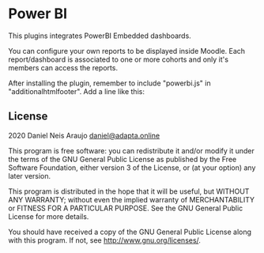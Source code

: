 # Power BI #

This plugins integrates PowerBI Embedded dashboards.

You can configure your own reports to be displayed inside Moodle.
Each report/dashboard is associated to one or more cohorts and only it's members can access the reports.

After installing the plugin, remember to include "powerbi.js" in "additionalhtmlfooter".
Add a line like this:

<script src="https://mymoodleurl/blocks/powerbi/js/powerbi.js"></script>

## License ##

2020 Daniel Neis Araujo <daniel@adapta.online>

This program is free software: you can redistribute it and/or modify it under
the terms of the GNU General Public License as published by the Free Software
Foundation, either version 3 of the License, or (at your option) any later
version.

This program is distributed in the hope that it will be useful, but WITHOUT ANY
WARRANTY; without even the implied warranty of MERCHANTABILITY or FITNESS FOR A
PARTICULAR PURPOSE.  See the GNU General Public License for more details.

You should have received a copy of the GNU General Public License along with
this program.  If not, see <http://www.gnu.org/licenses/>.

